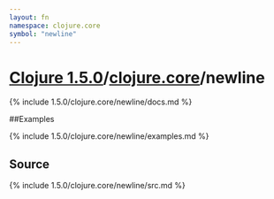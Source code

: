 ```yaml
---
layout: fn
namespace: clojure.core
symbol: "newline"
---
```


# [Clojure 1.5.0](../../)/[clojure.core](../)/newline

{% include 1.5.0/clojure.core/newline/docs.md %}

##Examples

{% include 1.5.0/clojure.core/newline/examples.md %}
## Source
{% include 1.5.0/clojure.core/newline/src.md %}

